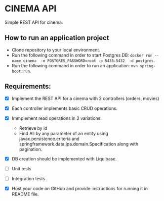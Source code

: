 # CINEMA API

Simple REST API for cinema.

## How to run an application project
- Clone repository to your local environment. 
- Run the following command in order to start Postgres DB: `docker run --name cinema  -e POSTGRES_PASSWORD=root -p 5435:5432  -d postgres`.
- Run the following command in order to run an application: `mvn spring-boot:run`.


## Requirements:

- [x] Implement the REST API for a cinema with 2 controllers (orders, movies)
  
- [x] Each controller implements basic CRUD operations.

- [x] Immplement read operations in 2 variations: 
  - Retrieve by id
  - Find All by any parameter of an entity using javax.persistence.criteria and
    springframework.data.jpa.domain.Specification along with pagination.

- [x] DB creation should be implemented with Liquibase.
- [ ] Unit tests
- [ ] Integration tests 
- [x] Host your code on GitHub and provide instructions for running it in README file.
